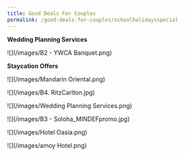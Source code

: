 ```yaml
---
title: Good Deals For Couples
permalink: /good-deals-for-couples/schoolholidaysspecial
---
```

**Wedding Planning Services**

![](/images/B2 - YWCA Banquet.png)

 **Staycation Offers**

![](/images/Mandarin Oriental.png)

![](/images/B4. RitzCarlton.jpg)

![](/images/Wedding Planning Services.png)

![](/images/B3 - Soloha_MINDEFpromo.jpg)

![](/images/Hotel Oasia.png)

![](/images/amoy Hotel.png)